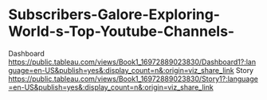 # Subscribers-Galore-Exploring-World-s-Top-Youtube-Channels-
Dashboard
https://public.tableau.com/views/Book1_16972889023830/Dashboard1?:language=en-US&publish=yes&:display_count=n&:origin=viz_share_link
Story
https://public.tableau.com/views/Book1_16972889023830/Story1?:language=en-US&publish=yes&:display_count=n&:origin=viz_share_link
